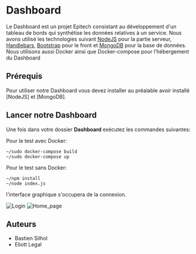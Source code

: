 # Dashboard

Le Dashboard est un projet Epitech consistant au développement d'un tableau de bords qui synthétise les données relatives à un service. Nous avons utilisé les technologies suivant [NodeJS](https://nodejs.org/en/) pour la partie serveur, [Handlebars](https://handlebarsjs.com/), [Bootstrap](https://getbootstrap.com/) pour le front et [MongoDB](https://www.mongodb.com/fr) pour la base de données.
Nous utilisons aussi Docker ainsi que Docker-compose pour l'hébergement du Dashboard

## Prérequis

Pour utiliser notre Dashboard vous devez installer au préalable avoir installé [NodeJS] et [MongoDB].

## Lancer notre Dashboard

Une fois dans votre dossier **Dashboard** exécutez les commandes suivantes:

Pour le test avec Docker: 
```
~/sudo docker-compose build
~/sudo docker-compose up
```

Pour le test sans Docker:
```
~/npm install
~/node index.js
```

l'interface graphique s'occupera de la connexion.

![Login](https://github.com/E-Legal/Babel/blob/master/img/2.png)
![Home_page](https://github.com/E-Legal/Babel/blob/master/img/1.png)

## Auteurs

* Bastien Silhol
* Eliott Legal
